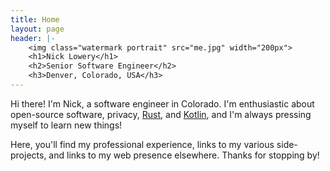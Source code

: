 ```yaml
---
title: Home
layout: page
header: |-
    <img class="watermark portrait" src="me.jpg" width="200px">
    <h1>Nick Lowery</h1>
    <h2>Senior Software Engineer</h2>
    <h3>Denver, Colorado, USA</h3>
---
```

<p>Hi there! I'm Nick, a software engineer in Colorado. I'm enthusiastic about open-source software, privacy,
<a href="https://www.rust-lang.org/" target="_blank">Rust</a>, and
<a href="https://kotlinlang.org/" target="_blank">Kotlin</a>, and I'm always pressing myself to learn new
things!</p>
<p>Here, you'll find my professional experience, links to my various side-projects, and links to my web presence
elsewhere. Thanks for stopping by!</p>
